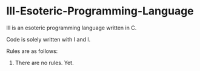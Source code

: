 # Ill-Esoteric-Programming-Language

Ill is an esoteric programming language written in C.

Code is solely written with I and l.

Rules are as follows:
1. There are no rules. Yet.
